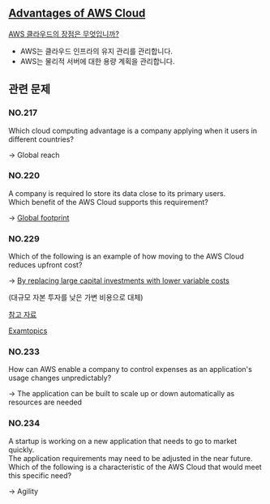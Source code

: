 ## [Advantages of AWS Cloud](https://aws.amazon.com/ko/compliance/data-center/controls/)

[AWS 클라우드의 장점은 무엇입니까?](https://www.examtopics.com/discussions/amazon/view/26545-exam-aws-certified-cloud-practitioner-topic-1-question-316/)

   * AWS는 클라우드 인프라의 유지 관리를 관리합니다.
   * AWS는 물리적 서버에 대한 용량 계획을 관리합니다.

## 관련 문제

### NO.217 
Which cloud computing advantage is a company applying when it users in different countries?

-> Global reach

### NO.220 
A company is required lo store its data close to its primary users. <br/>Which benefit of the AWS Cloud supports this requirement?

-> [Global footprint](https://aws.amazon.com/about-aws/global-infrastructure/global_network/?nc1=h_ls)

### NO.229 
Which of the following is an example of how moving to the AWS Cloud reduces upfront cost?

-> [By replacing large capital investments with lower variable costs](https://aws.amazon.com/economics/)

(대규모 자본 투자를 낮은 가변 비용으로 대체)

[참고 자료](https://itcenter.yju.ac.kr/xe_board_aws/6092)

[Examtopics](https://www.examtopics.com/discussions/amazon/view/26031-exam-aws-certified-cloud-practitioner-topic-1-question-297/)

### NO.233 
How can AWS enable a company to control expenses as an application's usage changes unpredictably?

-> The application can be built to scale up or down automatically as resources are needed

### NO.234 
A startup is working on a new application that needs to go to market quickly. <br/>The application requirements may need to be adjusted in the near future.<br/>Which of the following is a characteristic of the AWS Cloud that would meet this specific need?

-> Agility
